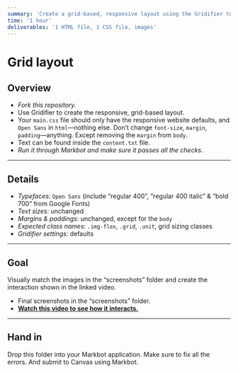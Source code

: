 ```yaml
---
summary: 'Create a grid-based, responsive layout using the Gridifier tool.'
time: '1 hour'
deliverables: '1 HTML file, 1 CSS file, images'
---
```


# Grid layout

## Overview

- *Fork this repository.*
- Use Gridifier to create the responsive, grid-based layout.
- Your `main.css` file should only have the responsive website defaults, and `Open Sans` in `html`—nothing else. Don’t change `font-size`, `margin`, `padding`—anything. Except removing the `margin` from `body`.
- Text can be found inside the `content.txt` file.
- *Run it through Markbot and make sure it passes all the checks.*

---

## Details

- *Typefaces:* `Open Sans` (include “regular 400”, “regular 400 italic” & “bold 700” from Google Fonts)
- *Text sizes:* unchanged
- *Margins & paddings:* unchanged, except for the `body`
- *Expected class names:* `.img-flex`, `.grid`, `.unit`, grid sizing classes
- *Gridifier settings:* defaults

---

## Goal

Visually match the images in the “screenshots” folder and create the interaction shown in the linked video.

- Final screenshots in the “screenshots” folder.
- [**Watch this video to see how it interacts.**](https://youtu.be/OGaUkPDifYQ)

---

## Hand in

Drop this folder into your Markbot application. Make sure to fix all the errors. And submit to Canvas using Markbot.

